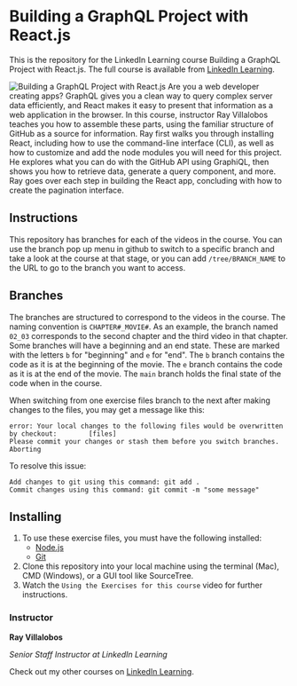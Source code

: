 # Building a GraphQL Project with React.js
This is the repository for the LinkedIn Learning course Building a GraphQL Project with React.js. The full course is available from [LinkedIn Learning][lil-course-url].

![Building a GraphQL Project with React.js][lil-thumbnail-url] 
Are you a web developer creating apps? GraphQL gives you a clean way to query complex server data efficiently, and React makes it easy to present that information as a web application in the browser. In this course, instructor Ray Villalobos teaches you how to assemble these parts, using the familiar structure of GitHub as a source for information. Ray first walks you through installing React, including how to use the command-line interface (CLI), as well as how to customize and add the node modules you will need for this project. He explores what you can do with the GitHub API using GraphiQL, then shows you how to retrieve data, generate a query component, and more. Ray goes over each step in building the React app, concluding with how to create the pagination interface.

## Instructions
This repository has branches for each of the videos in the course. You can use the branch pop up menu in github to switch to a specific branch and take a look at the course at that stage, or you can add `/tree/BRANCH_NAME` to the URL to go to the branch you want to access.

## Branches
The branches are structured to correspond to the videos in the course. The naming convention is `CHAPTER#_MOVIE#`. As an example, the branch named `02_03` corresponds to the second chapter and the third video in that chapter. 
Some branches will have a beginning and an end state. These are marked with the letters `b` for "beginning" and `e` for "end". The `b` branch contains the code as it is at the beginning of the movie. The `e` branch contains the code as it is at the end of the movie. The `main` branch holds the final state of the code when in the course.

When switching from one exercise files branch to the next after making changes to the files, you may get a message like this:

    error: Your local changes to the following files would be overwritten by checkout:        [files]
    Please commit your changes or stash them before you switch branches.
    Aborting

To resolve this issue:
	
    Add changes to git using this command: git add .
    Commit changes using this command: git commit -m "some message"

## Installing
1. To use these exercise files, you must have the following installed:
	- [Node.js](https://nodejs.org/)
	- [Git](https://git-scm.com/)
2. Clone this repository into your local machine using the terminal (Mac), CMD (Windows), or a GUI tool like SourceTree.
3. Watch the `Using the Exercises for this course` video for further instructions.



### Instructor

**Ray Villalobos**

_Senior Staff Instructor at LinkedIn Learning_

Check out my other courses on [LinkedIn Learning](https://www.linkedin.com/learning/instructors/ray-villalobos?u=104).

[lil-course-url]: https://www.linkedin.com/learning/
[lil-thumbnail-url]: https://cdn.lynda.com/course/2875095/2875095-1615224395432-16x9.jpg

[1]: # (End of JP-Instruction ###############################################################################################) 
